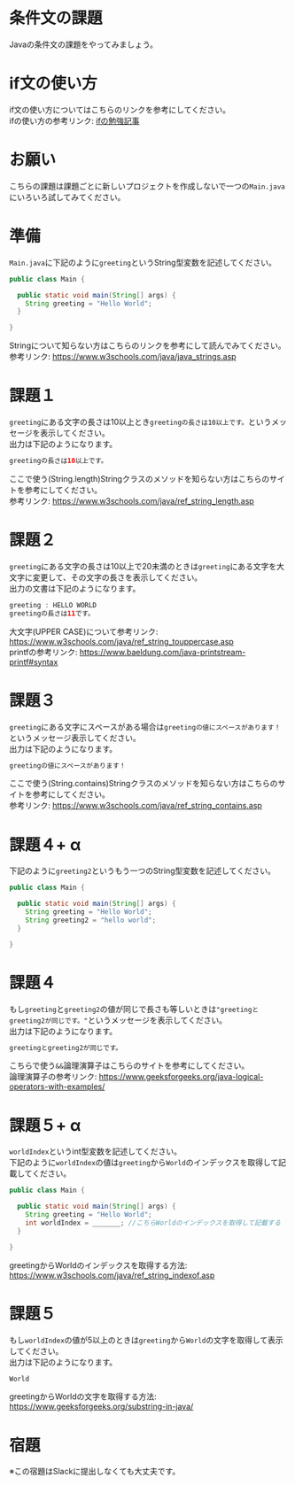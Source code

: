 # 条件文の課題

Javaの条件文の課題をやってみましょう。

# if文の使い方

if文の使い方についてはこちらのリンクを参考にしてください。   
ifの使い方の参考リンク: [ifの勉強記事](https://github.com/reytech-co-jp/yume-project/blob/feature/if_statement_questions/lessons/java/02-Java%E3%81%AE%E6%9D%A1%E4%BB%B6%E5%95%8F%E9%A1%8C/.Java%E6%9D%A1%E4%BB%B6%E6%96%87%E3%81%AE%E5%8B%89%E5%BC%B7%E8%A8%98%E4%BA%8B.md#if)

# お願い
こちらの課題は課題ごとに新しいプロジェクトを作成しないで一つの`Main.java`にいろいろ試してみてください。

# 準備

`Main.java`に下記のように`greeting`というString型変数を記述してください。
```java
public class Main {

  public static void main(String[] args) {
    String greeting = "Hello World";
  }

}
```
Stringについて知らない方はこちらのリンクを参考にして読んでみてください。   
参考リンク: https://www.w3schools.com/java/java_strings.asp
 
# 課題１   

`greeting`にある文字の長さは10以上とき`greetingの長さは10以上です。`というメッセージを表示してください。   
出力は下記のようになります。
```java
greetingの長さは10以上です。
```
ここで使う(String.length)Stringクラスのメソッドを知らない方はこちらのサイトを参考にしてください。   
参考リンク: https://www.w3schools.com/java/ref_string_length.asp

# 課題２

`greeting`にある文字の長さは10以上で20未満のときは`greeting`にある文字を大文字に変更して、その文字の長さを表示してください。   
出力の文書は下記のようになります。
```java
greeting : HELLO WORLD
greetingの長さは11です。
```
大文字(UPPER CASE)について参考リンク: https://www.w3schools.com/java/ref_string_touppercase.asp   
printfの参考リンク: https://www.baeldung.com/java-printstream-printf#syntax

# 課題３

`greeting`にある文字にスペースがある場合は`greetingの値にスペースがあります！`というメッセージ表示してください。   
出力は下記のようになります。
```java
greetingの値にスペースがあります！
```
ここで使う(String.contains)Stringクラスのメソッドを知らない方はこちらのサイトを参考にしてください。   
参考リンク: https://www.w3schools.com/java/ref_string_contains.asp  

# 課題４+ α

下記のように`greeting2`というもう一つのString型変数を記述してください。
```java
public class Main {

  public static void main(String[] args) {
    String greeting = "Hello World";
    String greeting2 = "hello world";
  }

}
```

# 課題４

もし`greeting`と`greeting2`の値が同じで長さも等しいときは`"greetingとgreeting2が同じです。"`というメッセージを表示してください。   
出力は下記のようになります。
```java
greetingとgreeting2が同じです。
```
こちらで使う`&&`論理演算子はこちらのサイトを参考にしてください。   
論理演算子の参考リンク: https://www.geeksforgeeks.org/java-logical-operators-with-examples/   

# 課題５+ α 

`worldIndex`というint型変数を記述してください。   
下記のように`worldIndex`の値は`greeting`から`World`のインデックスを取得して記載してください。
```java
public class Main {

  public static void main(String[] args) {
    String greeting = "Hello World";
    int worldIndex = _______; //こちらWorldのインデックスを取得して記載する
  }

}
```
greetingからWorldのインデックスを取得する方法: https://www.w3schools.com/java/ref_string_indexof.asp

# 課題５

もし`worldIndex`の値が5以上のときは`greeting`から`World`の文字を取得して表示してください。   
出力は下記のようになります。
```java
World
```
greetingからWorldの文字を取得する方法: https://www.geeksforgeeks.org/substring-in-java/   

# 宿題

※この宿題はSlackに提出しなくても大丈夫です。
